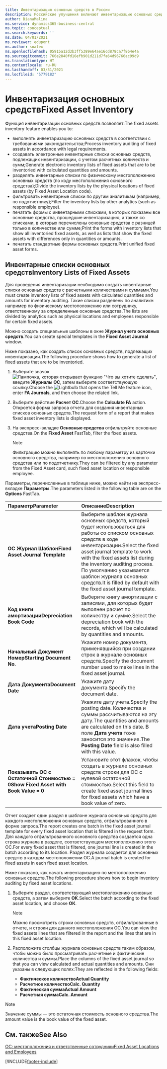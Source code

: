 ```yaml
---
title: Инвентаризация основных средств в России
description: Российские улучшения включают инвентаризацию основных средств.
author: DianaMalina
ms.service: dynamics365-business-central
ms.topic: conceptual
ms.search.keywords: ''
ms.date: 04/01/2021
ms.reviewer: edupont
ms.author: soalex
ms.openlocfilehash: 05915a12d3b3ff5389e64ae16cd878ca7f864e4a
ms.sourcegitcommit: 766e2840fd16efb901d211d7fa64d96766ac99d9
ms.translationtype: HT
ms.contentlocale: ru-RU
ms.lasthandoff: 03/31/2021
ms.locfileid: "5779182"
---
```

# <a name="fixed-asset-inventory"></a><span data-ttu-id="20764-103">Инвентаризация основных средств</span><span class="sxs-lookup"><span data-stu-id="20764-103">Fixed Asset Inventory</span></span>

<span data-ttu-id="20764-104">Функция инвентаризации основных средств позволяет:</span><span class="sxs-lookup"><span data-stu-id="20764-104">The fixed assets inventory feature enables you to:</span></span>

- <span data-ttu-id="20764-105">выполнять инвентаризацию основных средств в соответствии с требованиями законодательства;</span><span class="sxs-lookup"><span data-stu-id="20764-105">Process inventory auditing of fixed assets in accordance with legal requirements.</span></span>
- <span data-ttu-id="20764-106">создавать электронные инвентарные списки основных средств, подлежащих инвентаризации, с учетом расчетных количеств и сумм;</span><span class="sxs-lookup"><span data-stu-id="20764-106">Generate electronic inventory lists of fixed assets that are to be inventoried with calculated quantities and amounts.</span></span>
- <span data-ttu-id="20764-107">разделять инвентарные списки по физическому местоположению основных средств (по коду местоположения основного средства);</span><span class="sxs-lookup"><span data-stu-id="20764-107">Divide the inventory lists by the physical locations of fixed assets (by Fixed Asset Location code).</span></span>
- <span data-ttu-id="20764-108">фильтровать инвентарные списки по другим аналитикам (например, по подотчетнику);</span><span class="sxs-lookup"><span data-stu-id="20764-108">Filter the inventory lists by other analytics (such as responsible employee).</span></span>
- <span data-ttu-id="20764-109">печатать формы с инвентарными списками, в которых показаны все основные средства, прошедшие инвентаризацию, а также со списками, в которых перечислены основные средства с разницей только в количестве или сумме;</span><span class="sxs-lookup"><span data-stu-id="20764-109">Print the forms with inventory lists that show all inventoried fixed assets, as well as lists that show the fixed assets with differences only in quantities or amounts.</span></span>
- <span data-ttu-id="20764-110">печатать стандартные формы основных средств.</span><span class="sxs-lookup"><span data-stu-id="20764-110">Print unified fixed asset forms.</span></span>



## <a name="inventory-lists-of-fixed-assets"></a><span data-ttu-id="20764-111">Инвентарные списки основных средств</span><span class="sxs-lookup"><span data-stu-id="20764-111">Inventory Lists of Fixed Assets</span></span>

<span data-ttu-id="20764-112">Для проведения инвентаризации необходимо создать инвентарные списки основных средств с расчетными количествами и суммами.</span><span class="sxs-lookup"><span data-stu-id="20764-112">You must create inventory lists of fixed assets with calculated quantities and amounts for inventory auditing.</span></span> <span data-ttu-id="20764-113">Такие списки разделены по аналитике: например по физическому местоположению или сотруднику, ответственному за определенные основные средства.</span><span class="sxs-lookup"><span data-stu-id="20764-113">The lists are divided by analytics such as physical locations and employees responsible for certain fixed assets.</span></span>

<span data-ttu-id="20764-114">Можно создать специальные шаблоны в окне **Журнал учета основных средств**.</span><span class="sxs-lookup"><span data-stu-id="20764-114">You can create special templates in the **Fixed Asset Journal** window.</span></span>

<span data-ttu-id="20764-115">Ниже показано, как создать список основных средств, подлежащих инвентаризации.</span><span class="sxs-lookup"><span data-stu-id="20764-115">The following procedure shows how to generate a list of fixed assets that are to be inventoried.</span></span>

1. <span data-ttu-id="20764-116">Выберите значок ![Лампочка, которая открывает функцию "Что вы хотите сделать"](../../media/ui-search/search_small.png "Что вы хотите сделать"), введите **Журналы ОС**, затем выберите соответствующую ссылку.</span><span class="sxs-lookup"><span data-stu-id="20764-116">Choose the ![Lightbulb that opens the Tell Me feature](../../media/ui-search/search_small.png "Tell me what you want to do") icon, enter **FA Journals**, and then choose the related link.</span></span>

2. <span data-ttu-id="20764-117">Выберите действие **Расчет ОС**.</span><span class="sxs-lookup"><span data-stu-id="20764-117">Choose the **Calculate FA** action.</span></span> <span data-ttu-id="20764-118">Откроется форма запроса отчета для создания инвентарных списков основных средств.</span><span class="sxs-lookup"><span data-stu-id="20764-118">The request form of a report that makes fixed asset inventory lists is displayed.</span></span>

3. <span data-ttu-id="20764-119">На экспресс-вкладке **Основные средства** отфильтруйте основные средства.</span><span class="sxs-lookup"><span data-stu-id="20764-119">On the **Fixed Asset** FastTab, filter the fixed assets.</span></span>

   > [!NOTE]
   > <span data-ttu-id="20764-120">Фильтрацию можно выполнять по любому параметру из карточки основного средства, например по местоположению основного средства или по подотчетнику.</span><span class="sxs-lookup"><span data-stu-id="20764-120">They can be filtered by any parameter from the Fixed Asset card, such fixed asset location or responsible employee.</span></span>

<span data-ttu-id="20764-121">Параметры, перечисленные в таблице ниже, можно найти на экспресс-вкладке **Параметры**.</span><span class="sxs-lookup"><span data-stu-id="20764-121">The parameters listed in the following table are on the **Options** FastTab.</span></span>

| <span data-ttu-id="20764-122">Параметр</span><span class="sxs-lookup"><span data-stu-id="20764-122">Parameter</span></span>                                | <span data-ttu-id="20764-123">Описание</span><span class="sxs-lookup"><span data-stu-id="20764-123">Description</span></span>                                                  |
| :--------------------------------------- | :----------------------------------------------------------- |
| <span data-ttu-id="20764-124">**ОС Журнал Шаблон**</span><span class="sxs-lookup"><span data-stu-id="20764-124">**Fixed Asset Journal Template**</span></span>         | <span data-ttu-id="20764-125">Выберите шаблон журнала основных средств, который будет использоваться для работы со списком основных средств в ходе инвентаризации.</span><span class="sxs-lookup"><span data-stu-id="20764-125">Select the fixed asset journal template to work with the fixed assets list during the inventory auditing process.</span></span> <span data-ttu-id="20764-126">По умолчанию указывается шаблон журнала основных средств.</span><span class="sxs-lookup"><span data-stu-id="20764-126">It is filled by default with the fixed asset journal template.</span></span> |
| <span data-ttu-id="20764-127">**Код книги амортизации**</span><span class="sxs-lookup"><span data-stu-id="20764-127">**Depreciation Book Code**</span></span>               | <span data-ttu-id="20764-128">Выберите книгу амортизации с записями, для которых будет выполнен расчет по количеству и сумме.</span><span class="sxs-lookup"><span data-stu-id="20764-128">Select the depreciation book with the records, which will be calculated by quantities and amounts.</span></span> |
| <span data-ttu-id="20764-129">**Начальный Документ Номер**</span><span class="sxs-lookup"><span data-stu-id="20764-129">**Starting Document No.**</span></span>                | <span data-ttu-id="20764-130">Укажите номер документа, применявшийся при создании строк в журнале основных средств.</span><span class="sxs-lookup"><span data-stu-id="20764-130">Specify the document number used to make lines in the fixed asset journal.</span></span> |
| <span data-ttu-id="20764-131">**Дата Документа**</span><span class="sxs-lookup"><span data-stu-id="20764-131">**Document Date**</span></span>                        | <span data-ttu-id="20764-132">Укажите дату документа.</span><span class="sxs-lookup"><span data-stu-id="20764-132">Specify the document date.</span></span>                                   |
| <span data-ttu-id="20764-133">**Дата учета**</span><span class="sxs-lookup"><span data-stu-id="20764-133">**Posting Date**</span></span>                         | <span data-ttu-id="20764-134">Укажите дату учета.</span><span class="sxs-lookup"><span data-stu-id="20764-134">Specify the posting date.</span></span> <span data-ttu-id="20764-135">Количества и суммы рассчитываются на эту дату.</span><span class="sxs-lookup"><span data-stu-id="20764-135">The quantities and amounts are calculated on this date.</span></span> <span data-ttu-id="20764-136">В поле **Дата учета** тоже заносится это значение.</span><span class="sxs-lookup"><span data-stu-id="20764-136">The **Posting Date** field is also filled with this value.</span></span> |
| <span data-ttu-id="20764-137">**Показывать ОС с Остаточной Стоимостью = 0**</span><span class="sxs-lookup"><span data-stu-id="20764-137">**Show Fixed Asset with Book Value = 0**</span></span> | <span data-ttu-id="20764-138">Установите этот флажок, чтобы создать в журнале основных средств строки для ОС с нулевой остаточной стоимостью.</span><span class="sxs-lookup"><span data-stu-id="20764-138">Select this field to create fixed asset journal lines for fixed assets which have a book value of zero.</span></span> |

<span data-ttu-id="20764-139">Отчет создает один раздел в шаблоне журнала основных средств для каждого местоположения основных средств, отфильтрованного в форме запроса.</span><span class="sxs-lookup"><span data-stu-id="20764-139">The report creates one batch in the fixed asset journal template for every fixed asset location that is filtered in the request form.</span></span> <span data-ttu-id="20764-140">Для каждого отфильтрованного основного средства создается одна строка журнала в разделе, соответствующем местоположению этого ОС.</span><span class="sxs-lookup"><span data-stu-id="20764-140">For every fixed asset that is filtered, one journal line is created in the batch according to its location.</span></span> <span data-ttu-id="20764-141">Раздел журнала создается для основных средств в каждом местоположении ОС.</span><span class="sxs-lookup"><span data-stu-id="20764-141">A journal batch is created for fixed assets in each fixed asset location.</span></span>

<span data-ttu-id="20764-142">Ниже показано, как начать инвентаризацию по местоположению основных средств.</span><span class="sxs-lookup"><span data-stu-id="20764-142">The following procedure shows how to begin inventory auditing by fixed asset locations.</span></span>

1. <span data-ttu-id="20764-143">Выберите раздел, соответствующий местоположению основных средств, а затем выберите **ОК**.</span><span class="sxs-lookup"><span data-stu-id="20764-143">Select the batch according to the fixed asset location, and choose **ОК**.</span></span>

   > [!NOTE]
   > <span data-ttu-id="20764-144">Можно просмотреть строки основных средств, отфильтрованные в отчете, и строки для данного местоположения ОС.</span><span class="sxs-lookup"><span data-stu-id="20764-144">You can view the fixed assets lines that are filtered in the report and the lines that are in this fixed asset location.</span></span>

2. <span data-ttu-id="20764-145">Расположите столбцы журнала основных средств таким образом, чтобы можно было просматривать расчетные и фактические количества и суммы.</span><span class="sxs-lookup"><span data-stu-id="20764-145">Place the columns of the fixed asset journal so that you can view calculated and actual quantities and amounts.</span></span> <span data-ttu-id="20764-146">Они указаны в следующих полях:</span><span class="sxs-lookup"><span data-stu-id="20764-146">They are reflected in the following fields:</span></span>

   - <span data-ttu-id="20764-147">**Фактическое количество**</span><span class="sxs-lookup"><span data-stu-id="20764-147">**Actual Quantity**</span></span>
   - <span data-ttu-id="20764-148">**Расчетное количество**</span><span class="sxs-lookup"><span data-stu-id="20764-148">**Calc. Quantity**</span></span>
   - <span data-ttu-id="20764-149">**Фактическая сумма**</span><span class="sxs-lookup"><span data-stu-id="20764-149">**Actual Amount**</span></span>
   - <span data-ttu-id="20764-150">**Расчетная сумма**</span><span class="sxs-lookup"><span data-stu-id="20764-150">**Calc. Amount**</span></span>



> [!NOTE]
> <span data-ttu-id="20764-151">Значение суммы — это остаточная стоимость основного средства.</span><span class="sxs-lookup"><span data-stu-id="20764-151">The amount value is the book value of the fixed asset.</span></span>





## <a name="see-also"></a><span data-ttu-id="20764-152">См. также</span><span class="sxs-lookup"><span data-stu-id="20764-152">See Also</span></span>

[<span data-ttu-id="20764-153">ОС: местоположения и ответственные сотрудники</span><span class="sxs-lookup"><span data-stu-id="20764-153">Fixed Asset Locations and Employees</span></span>](Fixed-Asset-Locations-and-Employees.md)


[!INCLUDE[footer-include](../../includes/footer-banner.md)]